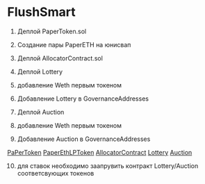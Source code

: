 # FlushSmart

1) Деплой PaperToken.sol

2) Создание пары PaperETH на юнисвап

3) Деплой AllocatorContract.sol

4) Деплой Lottery

5) добавление Weth первым токеном

6) Добавление Lottery в GovernanceAddresses

7) Деплой Auction

8) добавление Weth первым токеном

9) Добавление Auction в GovernanceAddresses

[PaPerToken](https://rinkeby.etherscan.io/address/0x2cbef5b1356456a2830dfef6393daca2b3dfb7a5)
[PaperEthLPToken](https://rinkeby.etherscan.io/address/0xf6386a331c271f8951b160c4fa550d059e111582#code)
[AllocatorContract](https://rinkeby.etherscan.io/address/0x930f8370725d2fe3a0446a8cd1c20d3e2b91eb1d#code)
[Lottery](https://rinkeby.etherscan.io/address/0xe96d9e1341cbdf90c3983af118428085062f78bc#code)
[Auction](https://rinkeby.etherscan.io/address/0xc11e8fdb39ff6e52ba6fd143b675cae158fa7e9c#code)

10) для ставок необходимо заапрувить контракт Lottery/Auction  соответсвующих токенов
